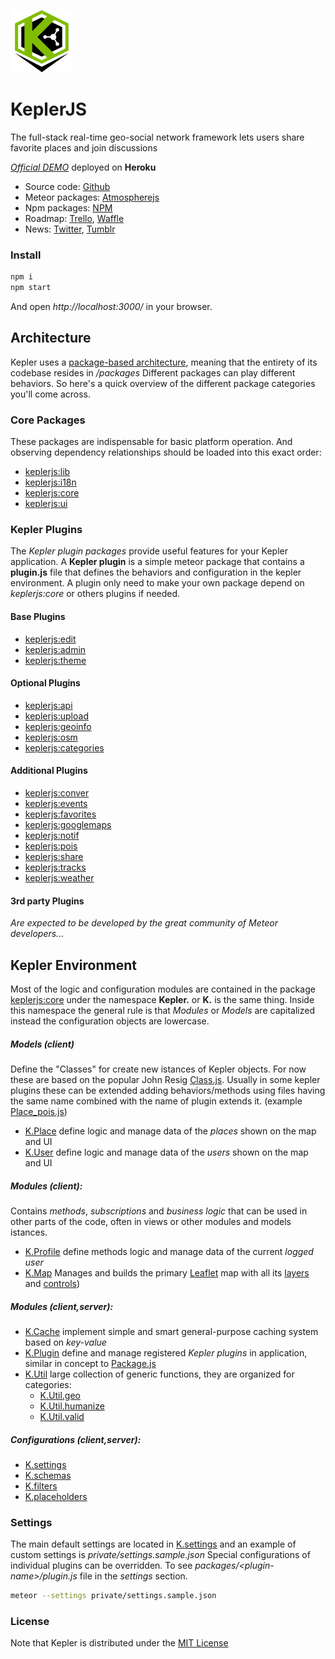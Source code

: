 ![KeplerJs](keplerjs.png) 

# KeplerJS

The full-stack real-time geo-social network framework
lets users share favorite places and join discussions

*[Official DEMO](https://keplerjs.herokuapp.com/)* deployed on **Heroku**


* Source code: [Github](https://github.com/Keplerjs)
* Meteor packages: [Atmospherejs](https://atmospherejs.com/keplerjs)
* Npm packages: [NPM](https://www.npmjs.com/org/keplerjs)
* Roadmap: [Trello](https://trello.com/b/FBK72QEJ/keplerjs-roadmap), [Waffle](https://waffle.io/Keplerjs/Kepler)
* News: [Twitter](https://twitter.com/Kepler_JS), [Tumblr](https://keplerjs.tumblr.com/)

### Install

```sh
npm i
npm start
```

And open *http://localhost:3000/* in your browser.

## Architecture

Kepler uses a [package-based architecture](http://experimentsinmeteor.com/package-based-architecture/), meaning that the entirety of its codebase resides in */packages*
Different packages can play different behaviors. So here's a quick overview of the different package categories you'll come across. 

### Core Packages

These packages are indispensable for basic platform operation. And observing dependency relationships should be loaded into this exact order:

* [keplerjs:lib](packages/keplerjs-lib)
* [keplerjs:i18n](packages/keplerjs-i18n)
* [keplerjs:core](packages/keplerjs-core)
* [keplerjs:ui](packages/keplerjs-ui)

### Kepler Plugins

The *Kepler plugin packages* provide useful features for your Kepler application.
A **Kepler plugin** is a simple meteor package that contains a **plugin.js** file that defines the behaviors and configuration in the kepler environment. A plugin only need to make your own package depend on *keplerjs:core* or others plugins if needed.

#### Base Plugins
* [keplerjs:edit](packages/keplerjs-edit)
* [keplerjs:admin](packages/keplerjs-admin)
* [keplerjs:theme](packages/keplerjs-theme)

#### Optional Plugins

* [keplerjs:api](packages/keplerjs-api)
* [keplerjs:upload](packages/keplerjs-upload)
* [keplerjs:geoinfo](packages/keplerjs-geoinfo)
* [keplerjs:osm](packages/keplerjs-osm)
* [keplerjs:categories](packages/keplerjs-categories)

#### Additional Plugins
* [keplerjs:conver](packages/keplerjs-conver)
* [keplerjs:events](packages/keplerjs-events)
* [keplerjs:favorites](packages/keplerjs-favorites)
* [keplerjs:googlemaps](packages/keplerjs-googlemaps)
* [keplerjs:notif](packages/keplerjs-notif)
* [keplerjs:pois](packages/keplerjs-pois)
* [keplerjs:share](packages/keplerjs-share)
* [keplerjs:tracks](packages/keplerjs-tracks)
* [keplerjs:weather](packages/keplerjs-weather)

####  3rd party Plugins

*Are expected to be developed by the great community of Meteor developers...*


## Kepler Environment
Most of the logic and configuration modules are contained in the package [keplerjs:core](packages/keplerjs-core/README.md) under the namespace **Kepler.** or **K.** is the same thing. Inside this namespace the general rule is that *Modules* or *Models* are capitalized instead the configuration objects are lowercase.

##### Models (client)
Define the "Classes" for create new istances of Kepler objects.
For now these are based on the popular John Resig [Class.js](packages/keplerjs-lib/lib/Class.js).
Usually in some kepler plugins these can be extended adding behaviors/methods using files having the same name combined with the name of plugin extends it. (example [Place_pois.js](packages/keplerjs-pois/client/Place_pois.js))
* [K.Place](packages/keplerjs-core/client/Place.js)
   define logic and manage data of the *places* shown on the map and UI
* [K.User](packages/keplerjs-core/client/User.js)
  define logic and manage data of the *users* shown on the map and UI

##### Modules (client):
Contains *methods*, *subscriptions* and *business logic* that can be used in other parts of the code, often in views or other modules and models istances.
* [K.Profile](packages/keplerjs-core/client/Profile.js)
  define methods logic and manage data of the current *logged user*
* [K.Map](packages/keplerjs-core/client/Map.js)
  Manages and builds the primary [Leaflet](http://leafletjs.com/) map with all its [layers](packages/keplerjs-core/client/Map_layers.js) and [controls](packages/keplerjs-core/client/Map_controls.js))

##### Modules (client,server):
* [K.Cache](packages/keplerjs-core/modules/Cache.js)
  implement simple and smart general-purpose caching system based on *key-value*
* [K.Plugin](packages/keplerjs-core/modules/Plugin.js)
  define and manage registered *Kepler plugins* in application, similar in concept to [Package.js](http://docs.meteor.com/api/packagejs.html)
* [K.Util](packages/keplerjs-core/modules/Util.js)
  large collection of generic functions, they are organized for categories:
  - [K.Util.geo](packages/keplerjs-core/modules/Util_geo.js) 
  - [K.Util.humanize](packages/keplerjs-core/modules/Util_humanize.js)
  - [K.Util.valid](packages/keplerjs-core/modules/Util_valid.js)

##### Configurations (client,server):
* [K.settings](packages/keplerjs-core/settings.js)
* [K.schemas](packages/keplerjs-core/modules/schemas.js)
* [K.filters](packages/keplerjs-core/modules/filters.js)
* [K.placeholders](packages/keplerjs-core/modules/placeholders.js)


### Settings
The main default settings are located in [K.settings](packages/keplerjs-core/settings.js) and an example of custom settings is *private/settings.sample.json*
Special configurations of individual plugins can be overridden.
To see *packages/\<plugin-name\>/plugin.js* file in the *settings* section.

```sh
meteor --settings private/settings.sample.json 
```

### License
Note that Kepler is distributed under the [MIT License](http://opensource.org/licenses/MIT)
